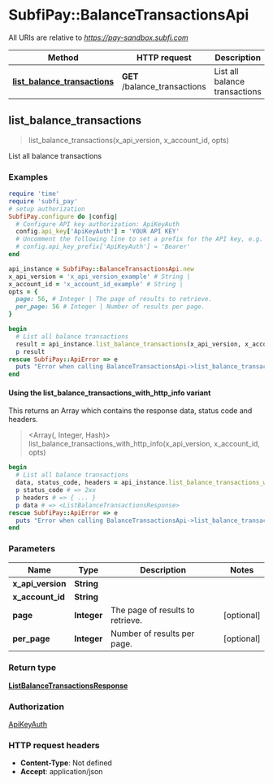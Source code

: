 # SubfiPay::BalanceTransactionsApi

All URIs are relative to *https://pay-sandbox.subfi.com*

| Method | HTTP request | Description |
| ------ | ------------ | ----------- |
| [**list_balance_transactions**](BalanceTransactionsApi.md#list_balance_transactions) | **GET** /balance_transactions | List all balance transactions |


## list_balance_transactions

> <ListBalanceTransactionsResponse> list_balance_transactions(x_api_version, x_account_id, opts)

List all balance transactions

### Examples

```ruby
require 'time'
require 'subfi_pay'
# setup authorization
SubfiPay.configure do |config|
  # Configure API key authorization: ApiKeyAuth
  config.api_key['ApiKeyAuth'] = 'YOUR API KEY'
  # Uncomment the following line to set a prefix for the API key, e.g. 'Bearer' (defaults to nil)
  # config.api_key_prefix['ApiKeyAuth'] = 'Bearer'
end

api_instance = SubfiPay::BalanceTransactionsApi.new
x_api_version = 'x_api_version_example' # String | 
x_account_id = 'x_account_id_example' # String | 
opts = {
  page: 56, # Integer | The page of results to retrieve.
  per_page: 56 # Integer | Number of results per page.
}

begin
  # List all balance transactions
  result = api_instance.list_balance_transactions(x_api_version, x_account_id, opts)
  p result
rescue SubfiPay::ApiError => e
  puts "Error when calling BalanceTransactionsApi->list_balance_transactions: #{e}"
end
```

#### Using the list_balance_transactions_with_http_info variant

This returns an Array which contains the response data, status code and headers.

> <Array(<ListBalanceTransactionsResponse>, Integer, Hash)> list_balance_transactions_with_http_info(x_api_version, x_account_id, opts)

```ruby
begin
  # List all balance transactions
  data, status_code, headers = api_instance.list_balance_transactions_with_http_info(x_api_version, x_account_id, opts)
  p status_code # => 2xx
  p headers # => { ... }
  p data # => <ListBalanceTransactionsResponse>
rescue SubfiPay::ApiError => e
  puts "Error when calling BalanceTransactionsApi->list_balance_transactions_with_http_info: #{e}"
end
```

### Parameters

| Name | Type | Description | Notes |
| ---- | ---- | ----------- | ----- |
| **x_api_version** | **String** |  |  |
| **x_account_id** | **String** |  |  |
| **page** | **Integer** | The page of results to retrieve. | [optional] |
| **per_page** | **Integer** | Number of results per page. | [optional] |

### Return type

[**ListBalanceTransactionsResponse**](ListBalanceTransactionsResponse.md)

### Authorization

[ApiKeyAuth](../README.md#ApiKeyAuth)

### HTTP request headers

- **Content-Type**: Not defined
- **Accept**: application/json

